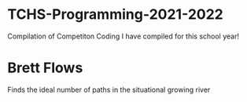 # TCHS-Programming-2021-2022
Compilation of Competiton Coding I have compiled for this school year!

# Brett Flows
Finds the ideal number of paths in the situational growing river
